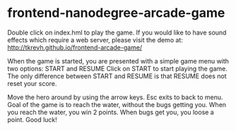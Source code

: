 frontend-nanodegree-arcade-game
===============================

Double click on index.hml to play the game.
If you would like to have sound effects which require a web server, please visit the
demo at: http://tkrevh.github.io/frontend-arcade-game/

When the game is started, you are presented with a simple game menu with two options: START and RESUME
Click on START to start playing the game.
The only difference between START and RESUME is that RESUME does not reset your score.

Move the hero around by using the arrow keys. Esc exits to back to menu.
Goal of the game is to reach the water, without the bugs getting you. 
When you reach the water, you win 2 points. When bugs get you, you loose a point.
Good luck!
